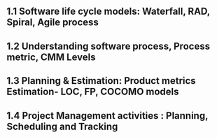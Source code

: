 ## 1.1 Software life cycle models: Waterfall, RAD, Spiral, Agile process


## 1.2 Understanding software process, Process metric, CMM Levels

## 1.3  Planning & Estimation: Product metrics Estimation- LOC, FP, COCOMO models

## 1.4 Project Management activities : Planning, Scheduling and Tracking
